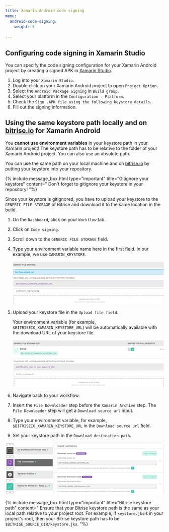 ```yaml
---
title: Xamarin Android code signing
menu:
  android-code-signing:
    weight: 5

---
```

## Configuring code signing in Xamarin Studio

You can specify the code signing configuration for your Xamarin Android project by creating a signed APK in [Xamarin Studio](https://www.visualstudio.com/xamarin/).

1. Log into your `Xamarin Studio`.
2. Double click on your Xamarin Android project to open `Project Option`.
3. Select the `Android Package Signing` in `Build group`.
4. Select your platform in the `Configuration - Platform`.
5. Check the `Sign .APK file using the following keystore details`.
6. Fill out the signing information.

## Using the same keystore path locally and on [bitrise.io](https://www.bitrise.io) for Xamarin Android

You **cannot use environment variables** in your keystore path in your Xamarin project! The keystore path has to be relative to the folder of your Xamarin Android project. You can also use an absolute path.

You can use the same path on your local machine and on [bitrise.io](https://www.bitrise.io) by putting your keystore into your repository.

{% include message_box.html type="important" title="Gitignore your keystore" content=" Don't forget to gitignore your keystore in your repository! "%}

Since your keystore is gitignored, you have to upload your keystore to the `GENERIC FILE STORAGE` of Bitrise and download it to the same location in the build.

1. On the `Dashboard`, click on your `Workflow` tab.
2. Click on `Code signing`.
3. Scroll down to the `GENERIC FILE STORAGE` field.
4. Type your environment variable name here in the first field.
   In our example, we use `XAMARIN_KEYSTORE`.

   ![Screenshot](/img/android-code-signing/generic-file-storage-xm.png)
5. Upload your keystore file in the `Upload file field`.

   Your environment variable (for example, `$BITRISEIO_XAMARIN_KEYSTORE_URL`) will be automatically available with the download URL of your keystore file.

   ![Screenshot](/img/android-code-signing/download-url.png)
6. Navigate back to your workflow.
7. Insert the `File Downloader` step before the `Xamarin Archive` step. The `File Downloader` step will get a `Download source url` input.
8. Type your environment variable, for example, `$BITRISEIO_XAMARIN_KEYSTORE_URL` in the `Download source url` field.
9. Set your keystore path in the `Download destination path`.

![Screenshot](/img/android-code-signing/file-downloader.png)

{% include message_box.html type="important" title="Bitrise keystore path" content="
Ensure that your Bitrise keystore path is the same as your local path relative to your project root. For example, if `keystore.jks`is in your project's root, then your Bitrise keystore path has to be `$BITRISE_SOURCE_DIR/keystore.jks`.
"%}